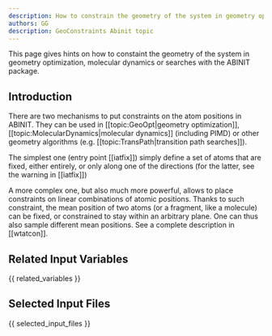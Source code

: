 ```yaml
---
description: How to constrain the geometry of the system in geometry optimization, molecular dynamics or searches
authors: GG
description: GeoConstraints Abinit topic
---
```


This page gives hints on how to constaint the geometry of the system in geometry optimization, molecular
dynamics or searches with the ABINIT package.

## Introduction

There are two mechanisms to put constraints on the atom positions in ABINIT.
They can be used in [[topic:GeoOpt|geometry optimization]],
[[topic:MolecularDynamics|molecular dynamics]] (including PIMD) or other
geometry algorithms (e.g. [[topic:TransPath|transition path searches]]).

The simplest one (entry point [[iatfix]]) simply define a set of atoms that
are fixed, either entirely, or only along one of the directions (for the
latter, see the warning in [[iatfix]])

A more complex one, but also much more powerful, allows to place constraints
on linear combinations of atomic positions. Thanks to such constraint, the
mean position of two atoms (or a fragment, like a molecule) can be fixed, or
constrained to stay within an arbitrary plane. One can thus also sample
different mean positions. See a complete description in [[wtatcon]].



## Related Input Variables

{{ related_variables }}

## Selected Input Files

{{ selected_input_files }}

